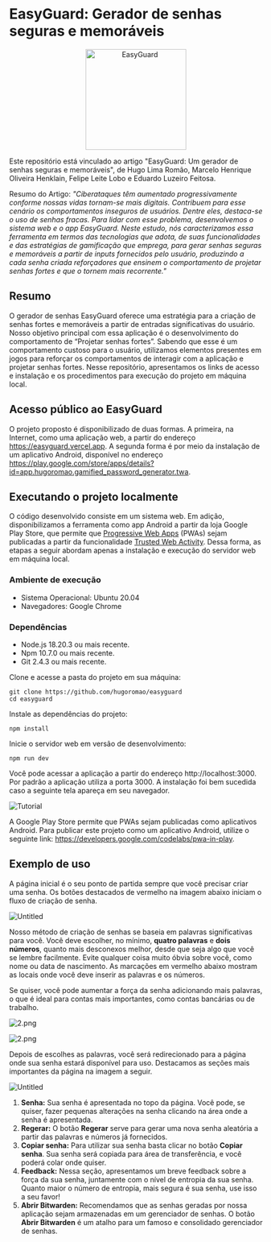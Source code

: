 # EasyGuard: Gerador de senhas seguras e memoráveis

<p align="center"><img src="./public/survey1.png" alt="EasyGuard" height="200" /></p>

Este repositório está vinculado ao artigo "EasyGuard: Um gerador de senhas seguras e memoráveis", de Hugo Lima Romão, Marcelo Henrique Oliveira Henklain, Felipe Leite Lobo e Eduardo Luzeiro Feitosa.

Resumo do Artigo: _"Ciberataques têm aumentado progressivamente conforme nossas vidas tornam-se mais digitais. Contribuem para esse cenário os comportamentos inseguros de usuários. Dentre eles, destaca-se o uso de senhas fracas. Para lidar com esse problema, desenvolvemos o sistema web e o app EasyGuard. Neste estudo, nós caracterizamos essa ferramenta em termos das tecnologias que adota, de suas funcionalidades e das estratégias de gamificação que emprega, para gerar senhas seguras e memoráveis a partir de inputs fornecidos pelo usuário, produzindo a cada senha criada reforçadores que ensinem o comportamento de projetar senhas fortes e que o tornem mais recorrente."_

## Resumo

O gerador de senhas EasyGuard oferece uma estratégia para a criação de senhas fortes e memoráveis a partir de entradas significativas do usuário. Nosso objetivo principal com essa aplicação é o desenvolvimento do comportamento de “Projetar senhas fortes”. Sabendo que esse é um comportamento custoso para o usuário, utilizamos elementos presentes em jogos para reforçar os comportamentos de interagir com a aplicação e projetar senhas fortes. Nesse repositório, apresentamos os links de acesso e instalação e os procedimentos para execução do projeto em máquina local.

## Acesso público ao EasyGuard

O projeto proposto é disponibilizado de duas formas. A primeira, na Internet, como uma aplicação web, a partir do endereço <https://easyguard.vercel.app>. A segunda forma é por meio da instalação de um aplicativo Android, disponível no endereço <https://play.google.com/store/apps/details?id=app.hugoromao.gamified_password_generator.twa>.

## Executando o projeto localmente

O código desenvolvido consiste em um sistema web. Em adição, disponibilizamos a ferramenta como app Android a partir da loja Google Play Store, que permite que [Progressive Web Apps](https://developer.mozilla.org/en-US/docs/Web/Progressive_web_apps) (PWAs) sejam publicadas a partir da funcionalidade [Trusted Web Activity](https://developer.chrome.com/docs/android/trusted-web-activity). Dessa forma, as etapas a seguir abordam apenas a instalação e execução do servidor web em máquina local.

### Ambiente de execução

- Sistema Operacional: Ubuntu 20.04
- Navegadores: Google Chrome

### Dependências

- Node.js 18.20.3 ou mais recente.
- Npm 10.7.0 ou mais recente.
- Git 2.4.3 ou mais recente.

Clone e acesse a pasta do projeto em sua máquina:

```
git clone https://github.com/hugoromao/easyguard
cd easyguard
```

Instale as dependências do projeto:

```
npm install
```

Inicie o servidor web em versão de desenvolvimento:

```
npm run dev
```

Você pode acessar a aplicação a partir do endereço http://localhost:3000. Por padrão a aplicação utiliza a porta 3000. A instalação foi bem sucedida caso a seguinte tela apareça em seu navegador.

<img src="./public/screen.png" alt="Tutorial"/>

A Google Play Store permite que PWAs sejam publicadas como aplicativos Android. Para publicar este projeto como um aplicativo Android, utilize o seguinte link: <https://developers.google.com/codelabs/pwa-in-play>.

## Exemplo de uso

A página inicial é o seu ponto de partida sempre que você precisar criar uma senha. Os botões destacados de vermelho na imagem abaixo iniciam o fluxo de criação de senha.

![Untitled](/public/EasyGuard%20Manual%20passo%20a%20passo%20f9cecd0d65af4f0cb1cadbc77d2c039d/Untitled.png)

Nosso método de criação de senhas se baseia em palavras significativas para você. Você deve escolher, no mínimo, **quatro palavras** e **dois números**, quanto mais desconexos melhor, desde que seja algo que você se lembre facilmente. Evite qualquer coisa muito óbvia sobre você, como nome ou data de nascimento. As marcações em vermelho abaixo mostram as locais onde você deve inserir as palavras e os números.

Se quiser, você pode aumentar a força da senha adicionando mais palavras, o que é ideal para contas mais importantes, como contas bancárias ou de trabalho.

![2.png](/public/EasyGuard%20Manual%20passo%20a%20passo%20f9cecd0d65af4f0cb1cadbc77d2c039d/Untitled%201.png)

![2.png](/public/EasyGuard%20Manual%20passo%20a%20passo%20f9cecd0d65af4f0cb1cadbc77d2c039d/Untitled%202.png)

Depois de escolhes as palavras, você será redirecionado para a página onde sua senha estará disponível para uso. Destacamos as seções mais importantes da página na imagem a seguir.

![Untitled](/public/EasyGuard%20Manual%20passo%20a%20passo%20f9cecd0d65af4f0cb1cadbc77d2c039d/Untitled%203.png)

1. **Senha:** Sua senha é apresentada no topo da página. Você pode, se quiser, fazer pequenas alterações na senha clicando na área onde a senha é apresentada.
2. **Regerar:** O botão **Regerar** serve para gerar uma nova senha aleatória a partir das palavras e números já fornecidos.
3. **Copiar senha:** Para utilizar sua senha basta clicar no botão **Copiar senha**. Sua senha será copiada para área de transferência, e você poderá colar onde quiser.
4. **Feedback:** Nessa seção, apresentamos um breve feedback sobre a força da sua senha, juntamente com o nível de entropia da sua senha. Quanto maior o número de entropia, mais segura é sua senha, use isso a seu favor!
5. **Abrir Bitwarden:** Recomendamos que as senhas geradas por nossa aplicação sejam armazenadas em um gerenciador de senhas. O botão **Abrir Bitwarden** é um atalho para um famoso e consolidado gerenciador de senhas.
